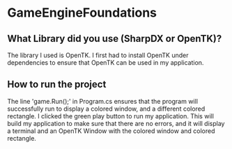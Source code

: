 # GameEngineFoundations

## What Library did you use (SharpDX or OpenTK)?
The library I used is OpenTK. I first had to install OpenTK under dependencies to ensure that OpenTK can be used in my application.

## How to run the project
The line 'game.Run();' in Program.cs ensures that the program will successfully run to display a colored window, and a different colored rectangle.
I clicked the green play button to run my application. This will build my application to make sure that there are no errors, and it will display a terminal and an OpenTK Window with the colored window and colored rectangle.
